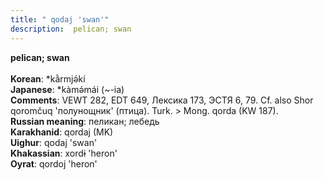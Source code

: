 ```yaml
---
title: " qodaj 'swan'"
description:  pelican; swan
---
```

<p data-pagefind-weight="0.5">
<strong> pelican; swan</strong><br><br>
<strong>Korean</strong>:  *kằrmjǝ́kí<br>
<strong>Japanese</strong>:  *kàmǝ́mái (~-ia)<br>
<strong>Comments</strong>:  VEWT 282, EDT 649, Лексика 173, ЭСТЯ 6, 79. Cf. also Shor qoromčuq 'полунощник' (птица). Turk. > Mong. qorda (KW 187).<br>
<strong>Russian meaning</strong>:  пеликан; лебедь<br>
<strong>Karakhanid</strong>:  qordaj (MK)<br>
<strong>Uighur</strong>:  qodaj 'swan'<br>
<strong>Khakassian</strong>:  xordɨ 'heron'<br>
<strong>Oyrat</strong>:  qordoj 'heron'<br>

</p>
